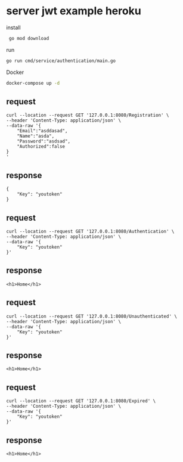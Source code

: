 # server jwt example heroku

install 
```bash
 go mod download
```

run 
```bash 
go run cmd/service/authentication/main.go
```

Docker 
```bash
docker-compose up -d
```

## request
```curl
curl --location --request GET '127.0.0.1:8080/Registration' \
--header 'Content-Type: application/json' \
--data-raw '{
    "Email":"asddasad",
    "Name":"asda",
    "Password":"asdsad",
    "Authorized":false
}    
'
```
## response
```
{
    "Key": "youtoken"
}
```

## request
```curl
curl --location --request GET '127.0.0.1:8080/Authentication' \
--header 'Content-Type: application/json' \
--data-raw '{
    "Key": "youtoken"
}'

```
## response
```
<h1>Home</h1>
```

## request
```
curl --location --request GET '127.0.0.1:8080/Unauthenticated' \
--header 'Content-Type: application/json' \
--data-raw '{
    "Key": "youtoken"
}'
```
## response
```
<h1>Home</h1>
```

## request
```
curl --location --request GET '127.0.0.1:8080/Expired' \
--header 'Content-Type: application/json' \
--data-raw '{
    "Key": "youtoken"
}'
```
## response
```
<h1>Home</h1>
```